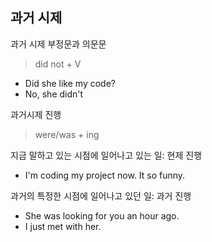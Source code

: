 ## 과거 시제

과거 시제 부정문과 의문문

> did not + V

- Did she like my code?
- No, she didn't

과거시제 진행

> were/was + ing

지금 말하고 있는 시점에 일어나고 있는 일: 현제 진행

- I'm coding my project now. It so funny.

과거의 특정한 시점에 일어나고 있던 일: 과거 진행

- She was looking for you an hour ago.
- I just met with her.
